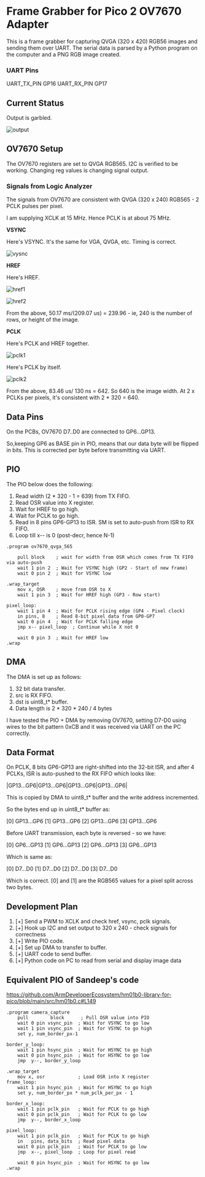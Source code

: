 # Frame Grabber for Pico 2 OV7670 Adapter

This is a frame grabber for capturing QVGA (320 x 420) RGB56 images and sending them over UART. The serial data is parsed by a Python program on the computer and a PNG RGB image created.

### UART Pins

UART_TX_PIN GP16
UART_RX_PIN GP17

## Current Status 

Output is garbled.

![output](./output.png)

## OV7670 Setup

The OV7670 registers are set to QVGA RGB565. I2C is verified to be working. Changing reg values is changing signal output.

### Signals from Logic Analyzer

The signals from OV7670 are consistent with QVGA (320 x 240) RGB565 - 2 PCLK pulses per pixel.

I am supplying XCLK at 15 MHz. Hence PCLK is at about 75 MHz.

**VSYNC**

Here's VSYNC. It's the same for VGA, QVGA, etc. Timing is correct.

![vysnc](./vsync.png)

**HREF**

Here's HREF. 

![href1](./href1.png)


![href2](./href2.png)

From the above, 50.17 ms/(209.07 us) = 239.96 - ie, 240 is the number of rows, or height of the image. 

**PCLK**

Here's PCLK and HREF together.

![pclk1](./pclk1.png)

Here's PCLK by itself.

![pclk2](./pclk2.png)


From the above, 83.46 us/ 130 ns = 642. So 640 is the image width. At 2 x PCLKs per pixels, it's consistent with 2 * 320 = 640.

## Data Pins

On the PCBs, OV7670 D7..D0 are connected to GP6...GP13.

So,keeping GP6 as BASE pin in PIO, means that our data byte will be flipped in bits. This is corrected per byte before transmitting via UART.

## PIO

The PIO below does the following:

1. Read width (2 * 320 - 1 = 639) from TX FIFO.
2. Read OSR value into X register.
3. Wait for HREF to go high.
4. Wait for PCLK to go high.
5. Read in 8 pins GP6-GP13 to ISR. SM is set to auto-push from ISR to RX FIFO.
6. Loop till x-- is 0 (post-decr, hence N-1)

```
.program ov7670_qvga_565

    pull block    ; wait for width from OSR which comes from TX FIFO via auto-push
    wait 1 pin 2  ; Wait for VSYNC high (GP2 - Start of new frame)
    wait 0 pin 2  ; Wait for VSYNC low

.wrap_target
    mov x, OSR    ; move from OSR to X
    wait 1 pin 3  ; Wait for HREF high (GP3 - Row start)

pixel_loop:
    wait 1 pin 4  ; Wait for PCLK rising edge (GP4 - Pixel clock)
    in pins, 8    ; Read 8-bit pixel data from GP0-GP7
    wait 0 pin 4  ; Wait for PCLK falling edge
    jmp x-- pixel_loop  ; Continue while X not 0

    wait 0 pin 3  ; Wait for HREF low 
.wrap
```

## DMA 

The DMA is set up as follows:

1. 32 bit data transfer.
2. src is RX FIFO.
3. dst is uint8_t* buffer.
4. Data length is 2 * 320 * 240 / 4 bytes

I have tested the PIO + DMA by removing OV7670, setting D7-D0 using wires to the bit pattern 0xCB and it was received via UART on the PC correctly.

## Data Format

On PCLK, 8 bits GP6-GP13 are right-shifted into the 32-bit ISR, and after 4 PCLKs, ISR is auto-pushed to the RX FIFO which looks like:

|GP13...GP6|GP13...GP6|GP13...GP6|GP13...GP6|

This is copied by DMA to uint8_t* buffer and the write address incremented.

So the bytes end up in uint8_t* buffer as:

[0] GP13...GP6
[1] GP13...GP6
[2] GP13...GP6
[3] GP13...GP6

Before UART transmission, each byte is reversed - so we have:

[0] GP6...GP13
[1] GP6...GP13
[2] GP6...GP13
[3] GP6...GP13

Which is same as:

[0] D7...D0
[1] D7...D0
[2] D7...D0
[3] D7...D0

Which is correct. [0] and [1] are the RGB565 values for a pixel split across two bytes.

## Development Plan 

1. [+] Send a PWM to XCLK and check href, vsync, pclk signals.
2. [+] Hook up I2C and set output to 320 x 240 - check signals for correctness
3. [+] Write PIO code.
3. [+] Set up DMA to transfer to buffer.
4. [+] UART code to send buffer.
5. [+] Python code on PC to read from serial and display image data 

## Equivalent PIO of Sandeep's code

https://github.com/ArmDeveloperEcosystem/hm01b0-library-for-pico/blob/main/src/hm01b0.c#L149

```
.program camera_capture
    pull        block      ; Pull OSR value into PIO
    wait 0 pin vsync_pin  ; Wait for VSYNC to go low
    wait 1 pin vsync_pin  ; Wait for VSYNC to go high
    set y, num_border_px-1

border_y_loop:
    wait 1 pin hsync_pin  ; Wait for HSYNC to go high
    wait 0 pin hsync_pin  ; Wait for HSYNC to go low
    jmp  y--, border_y_loop

.wrap_target
    mov x, osr            ; Load OSR into X register
frame_loop:
    wait 1 pin hsync_pin  ; Wait for HSYNC to go high
    set y, num_border_px * num_pclk_per_px - 1

border_x_loop:
    wait 1 pin pclk_pin   ; Wait for PCLK to go high
    wait 0 pin pclk_pin   ; Wait for PCLK to go low
    jmp  y--, border_x_loop

pixel_loop:
    wait 1 pin pclk_pin   ; Wait for PCLK to go high
    in   pins, data_bits  ; Read pixel data
    wait 0 pin pclk_pin   ; Wait for PCLK to go low
    jmp  x--, pixel_loop  ; Loop for pixel read

    wait 0 pin hsync_pin  ; Wait for HSYNC to go low
.wrap
```


